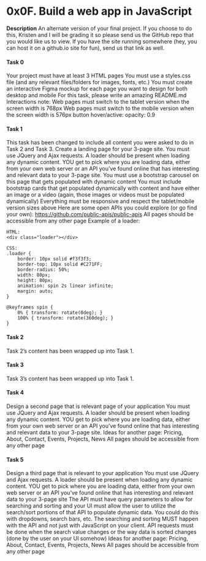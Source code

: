 # 0x0F. Build a web app in JavaScript
**Description**
An alternate version of your final project. If you choose to do this, Kristen and I will be grading it so please send us the GitHub repo that you would like us to view. If you have the site running somewhere (hey, you can host it on a github.io site for fun), send us that link as well.

#### Task 0
Your project must have at least 3 HTML pages
You must use a styles.css file (and any relevant files/folders for images, fonts, etc.)
You must create an interactive Figma mockup for each page you want to design for both desktop and mobile
For this task, please write an amazing README.md
Interactions note:
Web pages must switch to the tablet version when the screen width is 768px
Web pages must switch to the mobile version when the screen width is 576px
button hover/active: opacity: 0.9

#### Task 1
This task has been changed to include all content you were asked to do in Task 2 and Task 3.
Create a landing page for your 3-page site.
You must use JQuery and Ajax requests.
A loader should be present when loading any dynamic content.
YOU get to pick where you are loading data, either from your own web server or an API you’ve found online that has interesting and relevant data to your 3-page site.
You must use a bootstrap carousel on this page that gets populated with dynamic content
You must include bootstrap cards that get populated dynamically with content and have either an image or a video (again, those images or videos must be populated dynamically)
Everything must be responsive and respect the tablet/mobile version sizes above
Here are some open APIs you could explore (or go find your own): https://github.com/public-apis/public-apis
All pages should be accessible from any other page
Example of a loader:
```
HTML:
<div class="loader"></div>

CSS:
.loader {
    border: 10px solid #f3f3f3;
    border-top: 10px solid #C271FF;
    border-radius: 50%;
    width: 80px;
    height: 80px;
    animation: spin 2s linear infinite;
    margin: auto;
}

@keyframes spin {
    0% { transform: rotate(0deg); }
    100% { transform: rotate(360deg); }
}
```

#### Task 2
Task 2’s content has been wrapped up into Task 1.

#### Task 3
Task 3’s content has been wrapped up into Task 1.

#### Task 4
Design a second page that is relevant page of your application
You must use JQuery and Ajax requests.
A loader should be present when loading any dynamic content.
YOU get to pick where you are loading data, either from your own web server or an API you’ve found online that has interesting and relevant data to your 3-page site.
Ideas for another page: Pricing, About, Contact, Events, Projects, News
All pages should be accessible from any other page

#### Task 5
Design a third page that is  relevant to your application
You must use JQuery and Ajax requests.
A loader should be present when loading any dynamic content.
YOU get to pick where you are loading data, either from your own web server or an API you’ve found online that has interesting and relevant data to your 3-page site
The API must have query parameters to allow for searching and sorting and your UI must allow the user to utilize the search/sort portions of that API to populate dynamic data. You could do this with dropdowns, search bars, etc.
The searching and sorting MUST happen with the API and not just with JavaScript on your client.
API requests must be done when the search value changes or the way data is sorted changes (done by the user on your UI somehow)
Ideas for another page: Pricing, About, Contact, Events, Projects, News
All pages should be accessible from any other page

